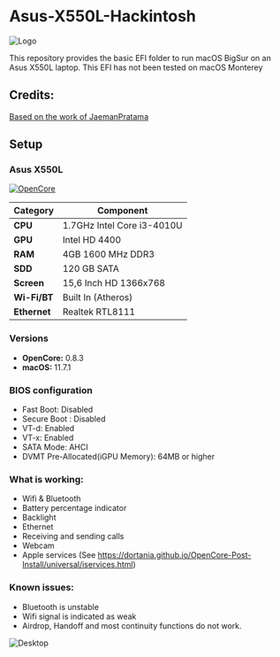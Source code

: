 # Asus-X550L-Hackintosh
![Logo](https://www.podfeet.com/blog/wp-content/uploads/2022/02/OpenCore-Logo-bg.png)

This repository provides the basic EFI folder to run macOS BigSur on an Asus X550L laptop. This EFI has not been tested on macOS Monterey
## Credits:
[Based on the work of JaemanPratama](https://github.com/JaemanPratama/Hackintosh-EFI-Library-Asus-A455L-X455L-Model)
## Setup
### Asus X550L

[![OpenCore](https://img.shields.io/badge/OpenCore-v0.8.3-blue?style=flat&logo=okta)](https://github.com/acidanthera/OpenCorePkg)

| **Category**   | **Component**                 		
|----------------|--------------------------------------|
|**CPU**		       |1.7GHz Intel Core i3-4010U	 		            |										      
|**GPU**		       |Intel HD 4400				     		 										       |
|**RAM**         |4GB 1600 MHz DDR3               		   |
|**SDD**         |120 GB SATA	 		                |
|**Screen**       |15,6 Inch HD	1366x768	 		               |										      
|**Wi-Fi/BT**    |Built In (Atheros) 			     		                |	     
|**Ethernet**    |Realtek RTL8111				 		                    |										      								      

### Versions
- **OpenCore:** 0.8.3
- **macOS:** 11.7.1 

### BIOS configuration
- Fast Boot: Disabled
- Secure Boot : Disabled
- VT-d: Enabled
- VT-x: Enabled
- SATA Mode: AHCI
- DVMT Pre-Allocated(iGPU Memory): 64MB or higher

### What is working:
- Wifi & Bluetooth
- Battery percentage indicator
- Backlight	
- Ethernet
- Receiving and sending calls
- Webcam
- Apple services (See https://dortania.github.io/OpenCore-Post-Install/universal/iservices.html)


### Known issues:
- Bluetooth is unstable
- Wifi signal is indicated as weak
- Airdrop, Handoff and most continuity functions do not work.

![Desktop](https://cdn.discordapp.com/attachments/489435134253203456/1035873972669120533/Capture_decran_2022-10-29_a_13.06.33.png)

